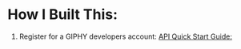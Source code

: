 # How I Built This:

1. Register for a GIPHY developers account:
[API Quick Start Guide:](https://developers.giphy.com/docs/api#quick-start-guide)